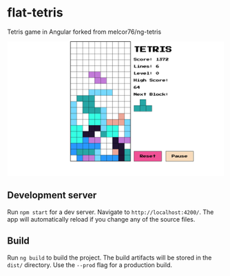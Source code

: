 # flat-tetris

Tetris game in Angular forked from melcor76/ng-tetris

![tetris picture](src/assets/image-tetris.png)


## Development server

Run `npm start` for a dev server. Navigate to `http://localhost:4200/`. The app will automatically reload if you change any of the source files.

## Build

Run `ng build` to build the project. The build artifacts will be stored in the `dist/` directory. Use the `--prod` flag for a production build.


